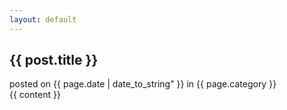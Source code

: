 ```yaml
---
layout: default
---
```

<div id="article-container">
<h2 class="title">{{ post.title }}</h2>
<div id="post-date">posted on {{ page.date | date_to_string" }} in {{  page.category  }}</div>
{{ content }}
</div>
